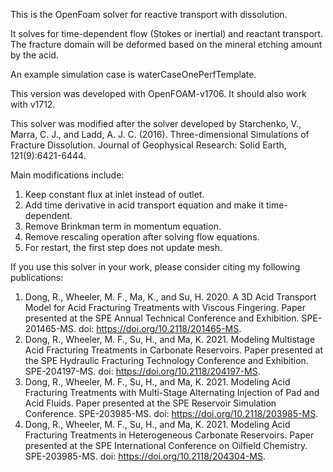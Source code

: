 This is the OpenFoam solver for reactive transport with dissolution.

It solves for time-dependent flow (Stokes or inertial) and reactant transport. The fracture domain will be deformed based on the mineral etching amount by the acid.

An example simulation case is waterCaseOnePerfTemplate.

This version was developed with OpenFOAM-v1706. It should also work with v1712.

This solver was modified after the solver developed by Starchenko, V., Marra, C. J., and Ladd, A. J. C. (2016). Three-dimensional Simulations of Fracture Dissolution. Journal of Geophysical Research: Solid Earth, 121(9):6421-6444.

Main modifications include:

1. Keep constant flux at inlet instead of outlet.
2. Add time derivative in acid transport equation and make it time-dependent.
3. Remove Brinkman term in momentum equation.
4. Remove rescaling operation after solving flow equations.
5. For restart, the first step does not update mesh.

If you use this solver in your work, please consider citing my following publications:

1. Dong, R., Wheeler, M. F., Ma, K., and Su, H. 2020. A 3D Acid Transport Model for Acid Fracturing Treatments with Viscous Fingering. Paper presented at the SPE Annual Technical Conference and Exhibition. SPE-201465-MS. doi: https://doi.org/10.2118/201465-MS.
2. Dong, R., Wheeler, M. F., Su, H., and Ma, K. 2021. Modeling Multistage Acid Fracturing Treatments in Carbonate Reservoirs. Paper presented at the SPE Hydraulic Fracturing Technology Conference and Exhibition. SPE-204197-MS. doi: https://doi.org/10.2118/204197-MS.
3. Dong, R., Wheeler, M. F., Su, H., and Ma, K. 2021. Modeling Acid Fracturing Treatments with Multi-Stage Alternating Injection of Pad and Acid Fluids. Paper presented at the SPE Reservoir Simulation Conference. SPE-203985-MS. doi: https://doi.org/10.2118/203985-MS.
4. Dong, R., Wheeler, M. F., Su, H., and Ma, K. 2021. Modeling Acid Fracturing Treatments in Heterogeneous Carbonate Reservoirs. Paper presented at the SPE International Conference on Oilfield Chemistry. SPE-203985-MS. doi: https://doi.org/10.2118/204304-MS.
